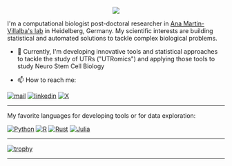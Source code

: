 <p align="center">
  <img src="https://capsule-render.vercel.app/api?text=Hi%20there👋&animation=fadeIn&type=waving&color=gradient&height=120"/>
</p>

I'm a computational biologist post-doctoral researcher in [Ana Martin-Villalba's lab](https://martin-villalba-lab.github.io/) in Heidelberg, Germany.
My scientific interests are building statistical and automated solutions to tackle complex biological problems.

- 🔭 Currently, I'm developing innovative tools and statistical approaches to tackle the study of UTRs ("UTRomics") and applying those tools to study Neuro Stem Cell Biology

- 📫 How to reach me:
  
<p>
  <a href="mailto:andre.lopes.macedo@gmail.com"><img src="https://img.shields.io/badge/gmail-%23EA4335.svg?style=flat&logo=gmail&logoColor=white" alt=mail></a>
  <a href="https://www.linkedin.com/in/andrelopesmacedo"><img src="https://img.shields.io/badge/linkedin-%2300acee.svg?color=405DE6&style=flat&logo=linkedin&logoColor=white" alt=linkedin></a>
  <a href="https://twitter.com/AndreMacedo88"><img src="https://img.shields.io/badge/AndreMacedo88-%2300acee.svg?color=000000&style=flat&logo=X&logoColor=white" alt=X></a>
</p>

---

My favorite languages for developing tools or for data exploration:
<p>
  <a href="https://github.com/search?q=user%3AAndreMacedo88+language%3Apython"><img alt="Python" src="https://img.shields.io/badge/Python-14354C.svg?logo=python&logoColor=white"></a>
  <a href="https://github.com/search?q=user%3AAndreMacedo88+language%3Ar"><img alt="R" src="https://img.shields.io/badge/R-276DC3.svg?logo=r&logoColor=white"></a>
  <a href="https://github.com/search?q=user%3AAndreMacedo88+language%3Arust"><img alt="Rust" src="https://img.shields.io/badge/Rust-000000?logo=rust&logoColor=white"></a>
  <a href="https://github.com/search?q=user%3AAndreMacedo88+language%3Ajulia"><img alt="Julia" src="https://img.shields.io/badge/Julia-9558B2?logo=julia&logoColor=white"></a>


---
<!--
[![Top Langs](https://github-readme-stats.vercel.app/api/top-langs/?username=AndreMacedo88&include_all_commits=true&count_private=true&theme=github_dark&show_icons=true&langs_count=5&hide=jupyter%20notebook,CSS,HTML)](https://github.com/anuraghazra/github-readme-stats)
-->

[![trophy](https://github-profile-trophy.vercel.app/?username=AndreMacedo88&title=Commits,Experience,MultipleLang&theme=onedark)](https://github.com/ryo-ma/github-profile-trophy)

---

